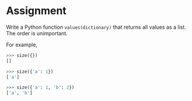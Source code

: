 # Assignment

Write a Python function `values(dictionary)` that returns all values as a list.
The order is unimportant.

For example,

```python
>>> size({})
[]

>>> size({'a': 1})
['a']

>>> size({'a': 1, 'b': 2})
['a', 'b']
```
